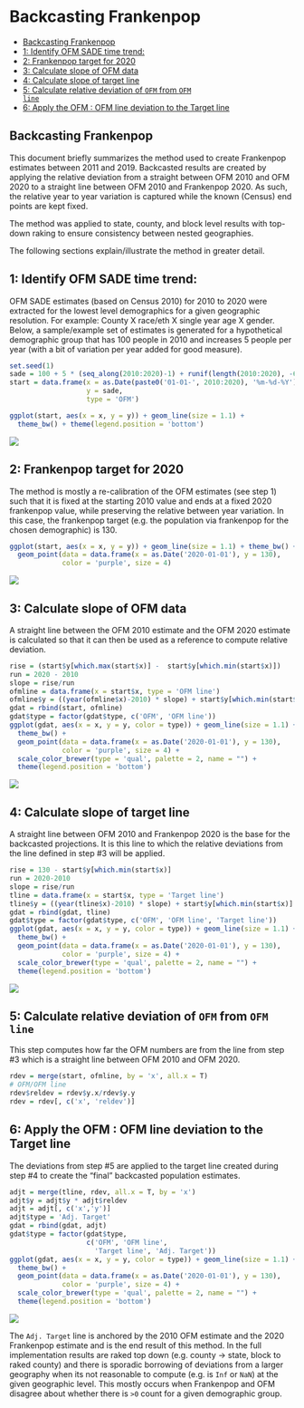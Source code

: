 Backcasting Frankenpop
================

-   <a href="#backcasting-frankenpop"
    id="toc-backcasting-frankenpop">Backcasting Frankenpop</a>
-   <a href="#identify-ofm-sade-time-trend"
    id="toc-identify-ofm-sade-time-trend">1: Identify OFM SADE time
    trend:</a>
-   <a href="#frankenpop-target-for-2020"
    id="toc-frankenpop-target-for-2020">2: Frankenpop target for 2020</a>
-   <a href="#calculate-slope-of-ofm-data"
    id="toc-calculate-slope-of-ofm-data">3: Calculate slope of OFM data</a>
-   <a href="#calculate-slope-of-target-line"
    id="toc-calculate-slope-of-target-line">4: Calculate slope of target
    line</a>
-   <a href="#calculate-relative-deviation-of-ofm-from-ofm-line"
    id="toc-calculate-relative-deviation-of-ofm-from-ofm-line">5: Calculate
    relative deviation of <code>OFM</code> from <code>OFM line</code></a>
-   <a href="#apply-the-ofm-ofm-line-deviation-to-the-target-line"
    id="toc-apply-the-ofm-ofm-line-deviation-to-the-target-line">6: Apply
    the OFM : OFM line deviation to the Target line</a>

## Backcasting Frankenpop

This document briefly summarizes the method used to create Frankenpop
estimates between 2011 and 2019. Backcasted results are created by
applying the relative deviation from a straight between OFM 2010 and OFM
2020 to a straight line between OFM 2010 and Frankenpop 2020. As such,
the relative year to year variation is captured while the known (Census)
end points are kept fixed.

The method was applied to state, county, and block level results with
top-down raking to ensure consistency between nested geographies.

The following sections explain/illustrate the method in greater detail.

## 1: Identify OFM SADE time trend:

OFM SADE estimates (based on Census 2010) for 2010 to 2020 were
extracted for the lowest level demographics for a given geographic
resolution. For example: County X race/eth X single year age X gender.
Below, a sample/example set of estimates is generated for a hypothetical
demographic group that has 100 people in 2010 and increases 5 people per
year (with a bit of variation per year added for good measure).

``` r
set.seed(1)
sade = 100 + 5 * (seq_along(2010:2020)-1) + runif(length(2010:2020), -6, 6)
start = data.frame(x = as.Date(paste0('01-01-', 2010:2020), '%m-%d-%Y'), 
                   y = sade,
                   type = 'OFM')

ggplot(start, aes(x = x, y = y)) + geom_line(size = 1.1) + 
  theme_bw() + theme(legend.position = 'bottom')
```

![](fpop_bcast_simple_walkthrough_files/figure-gfm/unnamed-chunk-2-1.png)

## 2: Frankenpop target for 2020

The method is mostly a re-calibration of the OFM estimates (see step 1)
such that it is fixed at the starting 2010 value and ends at a fixed
2020 frankenpop value, while preserving the relative between year
variation. In this case, the frankenpop target (e.g. the population via
frankenpop for the chosen demographic) is 130.

``` r
ggplot(start, aes(x = x, y = y)) + geom_line(size = 1.1) + theme_bw() + 
  geom_point(data = data.frame(x = as.Date('2020-01-01'), y = 130),
             color = 'purple', size = 4)
```

![](fpop_bcast_simple_walkthrough_files/figure-gfm/unnamed-chunk-3-1.png)

## 3: Calculate slope of OFM data

A straight line between the OFM 2010 estimate and the OFM 2020 estimate
is calculated so that it can then be used as a reference to compute
relative deviation.

``` r
rise = (start$y[which.max(start$x)] -  start$y[which.min(start$x)])
run = 2020 - 2010
slope = rise/run
ofmline = data.frame(x = start$x, type = 'OFM line')
ofmline$y = ((year(ofmline$x)-2010) * slope) + start$y[which.min(start$x)]
gdat = rbind(start, ofmline)
gdat$type = factor(gdat$type, c('OFM', 'OFM line'))
ggplot(gdat, aes(x = x, y = y, color = type)) + geom_line(size = 1.1) +
  theme_bw() + 
  geom_point(data = data.frame(x = as.Date('2020-01-01'), y = 130),
             color = 'purple', size = 4) +
  scale_color_brewer(type = 'qual', palette = 2, name = "") +
  theme(legend.position = 'bottom')
```

![](fpop_bcast_simple_walkthrough_files/figure-gfm/unnamed-chunk-4-1.png)

## 4: Calculate slope of target line

A straight line between OFM 2010 and Frankenpop 2020 is the base for the
backcasted projections. It is this line to which the relative deviations
from the line defined in step \#3 will be applied.

``` r
rise = 130 - start$y[which.min(start$x)]
run = 2020-2010
slope = rise/run
tline = data.frame(x = start$x, type = 'Target line')
tline$y = ((year(tline$x)-2010) * slope) + start$y[which.min(start$x)]
gdat = rbind(gdat, tline)
gdat$type = factor(gdat$type, c('OFM', 'OFM line', 'Target line'))
ggplot(gdat, aes(x = x, y = y, color = type)) + geom_line(size = 1.1) +
  theme_bw() + 
  geom_point(data = data.frame(x = as.Date('2020-01-01'), y = 130),
             color = 'purple', size = 4) +
  scale_color_brewer(type = 'qual', palette = 2, name = "") +
  theme(legend.position = 'bottom')
```

![](fpop_bcast_simple_walkthrough_files/figure-gfm/unnamed-chunk-5-1.png)

## 5: Calculate relative deviation of `OFM` from `OFM line`

This step computes how far the OFM numbers are from the line from step
\#3 which is a straight line between OFM 2010 and OFM 2020.

``` r
rdev = merge(start, ofmline, by = 'x', all.x = T)
# OFM/OFM line
rdev$reldev = rdev$y.x/rdev$y.y
rdev = rdev[, c('x', 'reldev')]
```

## 6: Apply the OFM : OFM line deviation to the Target line

The deviations from step \#5 are applied to the target line created
during step \#4 to create the “final” backcasted population estimates.

``` r
adjt = merge(tline, rdev, all.x = T, by = 'x')
adjt$y = adjt$y * adjt$reldev
adjt = adjt[, c('x','y')]
adjt$type = 'Adj. Target'
gdat = rbind(gdat, adjt)
gdat$type = factor(gdat$type, 
                   c('OFM', 'OFM line', 
                     'Target line', 'Adj. Target'))
ggplot(gdat, aes(x = x, y = y, color = type)) + geom_line(size = 1.1) +
  theme_bw() + 
  geom_point(data = data.frame(x = as.Date('2020-01-01'), y = 130),
             color = 'purple', size = 4) +
  scale_color_brewer(type = 'qual', palette = 2, name = "") +
  theme(legend.position = 'bottom')
```

![](fpop_bcast_simple_walkthrough_files/figure-gfm/unnamed-chunk-7-1.png)

The `Adj. Target` line is anchored by the 2010 OFM estimate and the 2020
Frankenpop estimate and is the end result of this method. In the full
implementation results are raked top down (e.g. county -\> state, block
to raked county) and there is sporadic borrowing of deviations from a
larger geography when its not reasonable to compute (e.g. is `Inf` or
`NaN`) at the given geographic level. This mostly occurs when Frankenpop
and OFM disagree about whether there is `>0` count for a given
demographic group.
